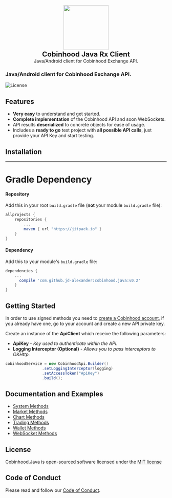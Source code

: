 <p align="center">
    <a href="https://cobinhood.com" target="_blank"><img width="140"src="https://github.com/morpheums/Cobinhood.API.Csharp.Client/blob/master/Cobinhood.API.Csharp.Client/CobinhoodLogo.png?raw=true">       
    </a>    
    </br>
    <b style="font-size: 22px;">Cobinhood Java Rx Client</b>
    <br>
    <small style="font-size: 14px;">Java/Android client for Cobinhood Exchange API.</small>
</p>

### Java/Android client for Cobinhood Exchange API.
![License](https://img.shields.io/badge/license-Apache%202-4EB1BA.svg?style=flat-square)

## Features
- **Very easy** to understand and get started.
- **Complete implementation** of the Cobinhood API and soon WebSockets.
- API results **deserialized** to concrete objects for ease of usage.
- Includes a **ready to go** test project with **all possible API calls**, just provide your API Key and start testing.

## Installation

---

# Gradle Dependency


#### Repository

Add this in your root `build.gradle` file (**not** your module `build.gradle` file):

```gradle
allprojects {
	repositories {
		...
		maven { url "https://jitpack.io" }
	}
}
```

#### Dependency

Add this to your module's `build.gradle` file:

```gradle
dependencies {
	...
	  compile 'com.github.jd-alexander:cobinhood.java:v0.2'
	}
}
```

## Getting Started
In order to use signed methods you need to [create a Cobinhood account](https://cobinhood.com/), if you already have one, go to your account and create a new API private key.

Create an instance of the **ApiClient** which receive the following parameters:

* **ApiKey** - *Key used to authenticate within the API.*
* **Logging Interceptor (Optional)** - *Allows you to pass interceptors to OKHttp.*
```java
cobinhoodService = new CobinhoodApi.Builder()
                .setLoggingInterceptor(logging)
                .setAccessToken("ApiKey")
                .build();
```


## Documentation and Examples
- [System Methods](/Documentation/SystemMethods.md)
- [Market Methods](/Documentation/MarketMethods.md)
- [Chart Methods](/Documentation/ChartMethods.md)
- [Trading Methods](/Documentation/TradingMethods.md)
- [Wallet Methods](/Documentation/WalletMethods.md)
- [WebSocket Methods](/Documentation/WebSocketMethods.md)

## License
Cobinhood.Java is open-sourced software licensed under the [MIT license](http://opensource.org/licenses/MIT)

## Code of Conduct
Please read and follow our [Code of Conduct](CODE_OF_CONDUCT.md).
